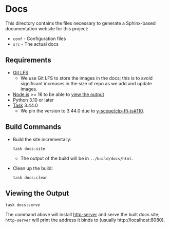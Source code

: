 # Docs

This directory contains the files necessary to generate a Sphinx-based documentation website for
this project:

* `conf` - Configuration files
* `src` - The actual docs

## Requirements

* [Git LFS][git-lfs]
  * We use Git LFS to store the images in the docs; this is to avoid significant increases in
    the size of repo as we add and update images.
* [Node.js] >= 16 to be able to [view the output](#viewing-the-output)
* Python 3.10 or later
* [Task] 3.44.0
  * We pin the version to 3.44.0 due to [y-scope/clp-ffi-js#110].

## Build Commands

* Build the site incrementally:

  ```shell
  task docs:site
  ```

  * The output of the build will be in `../build/docs/html`.

* Clean up the build:

  ```shell
  task docs:clean
  ```

## Viewing the Output

```shell
task docs:serve
```

The command above will install [http-server] and serve the built docs site; `http-server` will print
the address it binds to (usually http://localhost:8080).

[git-lfs]: https://git-lfs.com
[http-server]: https://www.npmjs.com/package/http-server
[Node.js]: https://nodejs.org/en/download/current
[Task]: https://taskfile.dev/
[y-scope/clp-ffi-js#110]: https://github.com/y-scope/clp-ffi-js/issues/110
